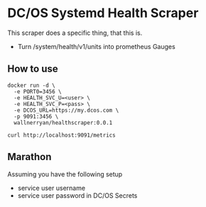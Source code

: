 
# DC/OS Systemd Health Scraper

This scraper does a specific thing, that this is.

- Turn /system/health/v1/units into prometheus Gauges


##  How to use

```
docker run -d \
  -e PORT0=3456 \
  -e HEALTH_SVC_U=<user> \
  -e HEALTH_SVC_P=<pass> \
  -e DCOS_URL=https://my.dcos.com \
  -p 9091:3456 \
  wallnerryan/healthscraper:0.0.1

curl http://localhost:9091/metrics
```

## Marathon

Assuming you have the following setup

 - service user username
 - service user password in DC/OS Secrets

